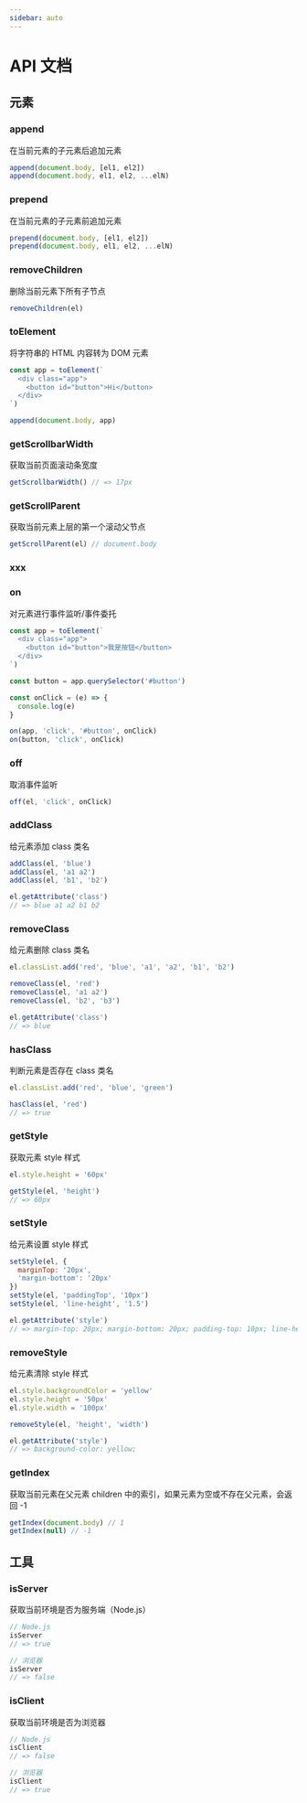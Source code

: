 ```yaml
---
sidebar: auto
---
```


# API 文档

## 元素

### <synta text="append(el, nodes[, ...args])">append</synta>

在当前元素的子元素后追加元素

```js
append(document.body, [el1, el2])
append(document.body, el1, el2, ...elN)
```

### <synta text="prepend(el, nodes[, ...args])">prepend</synta>

在当前元素的子元素前追加元素

```js
prepend(document.body, [el1, el2])
prepend(document.body, el1, el2, ...elN)
```

### <synta text="removeChildren(el)">removeChildren</synta>

删除当前元素下所有子节点

```js
removeChildren(el)
```

### <synta text="toElement(innerHTML, [children])">toElement</synta>

将字符串的 HTML 内容转为 DOM 元素

```js
const app = toElement(`
  <div class="app">
    <button id="button">Hi</button>
  </div>
`)

append(document.body, app)
```

### <synta text="getScrollbarWidth()">getScrollbarWidth</synta>

获取当前页面滚动条宽度

```js
getScrollbarWidth() // => 17px
```

### <synta text="getScrollParent(el)">getScrollParent</synta>

获取当前元素上层的第一个滚动父节点

```js
getScrollParent(el) // document.body
```

### <synta text="xxx(xxx)">xxx</synta>

### <synta text="on(el, eventName, selectorOrHandler, [handlerOrOptions], [options])">on</synta>

对元素进行事件监听/事件委托

```js
const app = toElement(`
  <div class="app">
    <button id="button">我是按钮</button>
  </div>
`)

const button = app.querySelector('#button')

const onClick = (e) => {
  console.log(e)
}

on(app, 'click', '#button', onClick)
on(button, 'click', onClick)
```

### <synta text="off(el, eventName, handler, [options])">off</synta>

取消事件监听

```js
off(el, 'click', onClick)
```

### <synta text="addClass(el, className[, ...args])">addClass</synta>

给元素添加 class 类名

```js
addClass(el, 'blue')
addClass(el, 'a1 a2')
addClass(el, 'b1', 'b2')

el.getAttribute('class')
// => blue a1 a2 b1 b2
```

### <synta text="removeClass(el, className[, ...args])">removeClass</synta>

给元素删除 class 类名

```js
el.classList.add('red', 'blue', 'a1', 'a2', 'b1', 'b2')

removeClass(el, 'red')
removeClass(el, 'a1 a2')
removeClass(el, 'b2', 'b3')

el.getAttribute('class')
// => blue
```

### <synta text="hasClass(el, className)">hasClass</synta>

判断元素是否存在 class 类名

```js
el.classList.add('red', 'blue', 'green')

hasClass(el, 'red')
// => true
```

### <synta text="getStyle(el, styleName)">getStyle</synta>

获取元素 style 样式

```js
el.style.height = '60px'

getStyle(el, 'height')
// => 60px
```

### <synta text="setStyle(el, styles)">setStyle</synta>

给元素设置 style 样式

```js
setStyle(el, {
  marginTop: '20px',
  'margin-bottom': '20px'
})
setStyle(el, 'paddingTop', '10px')
setStyle(el, 'line-height', '1.5')

el.getAttribute('style')
// => margin-top: 20px; margin-bottom: 20px; padding-top: 10px; line-height: 1.5;
```

### <synta text="removeStyle(el, styleName[, ...args])">removeStyle</synta>

给元素清除 style 样式

```js
el.style.backgroundColor = 'yellow'
el.style.height = '50px'
el.style.width = '100px'

removeStyle(el, 'height', 'width')

el.getAttribute('style')
// => background-color: yellow;
```

### <synta text="getIndex(el)">getIndex</synta>

获取当前元素在父元素 children 中的索引，如果元素为空或不存在父元素，会返回 -1

```js
getIndex(document.body) // 1
getIndex(null) // -1
```

## 工具

### isServer

获取当前环境是否为服务端（Node.js）

```js
// Node.js
isServer
// => true

// 浏览器
isServer
// => false
```

### isClient

获取当前环境是否为浏览器

```js
// Node.js
isClient
// => false

// 浏览器
isClient
// => true
```
